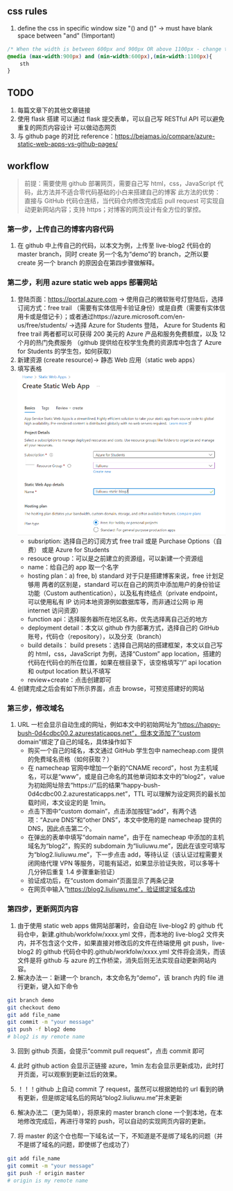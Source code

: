 ## css rules

1. define the css in specific window size
   "() and ()" -> must have blank space between "and" (!important)

```css
/* When the width is between 600px and 900px OR above 1100px - change the appearance  */
@media (max-width:900px) and (min-width:600px),(min-width:1100px){
    sth
}
```

## TODO

1. 每篇文章下的其他文章链接
2. 使用 flask 搭建
   可以通过 flask 提交表单，可以自己写 RESTful API
   可以避免重复的网页内容设计
   可以做动态网页
3. 与 github page 的对比
   reference：https://bejamas.io/compare/azure-static-web-apps-vs-github-pages/

## workflow

> 前提：需要使用 github 部署网页，需要自己写 html，css，JavaScript 代码，此方法并不适合零代码基础的小白来搭建自己的博客
> 此方法的优势：直接与 GitHub 代码仓连结，当代码仓内修改完成后 pull request 可实现自动更新网站内容；支持 https；对博客的网页设计有全方位的掌控。

### 第一步，上传自己的博客内容代码

1. 在 github 中上传自己的代码，以本文为例，上传至 live-blog2 代码仓的 master branch，同时 create 另一个名为“demo”的 branch，之所以要 create 另一个 branch 的原因会在第四步骤做解释。

### 第二步，利用 azure static web apps 部署网站

1. 登陆页面：https://portal.azure.com -> 使用自己的微软账号灯登陆后，选择订阅方式：free trail （需要有实体信用卡验证身份）或是自费（需要有实体信用卡或是借记卡）；或者通过https://azure.microsoft.com/en-us/free/students/ ->选择 Azure for Students 登陆， Azure for Students 和 free trail 两者都可以可获得 200 美元的 Azure 产品和服务免费额度，以及 12 个月的热门免费服务
   （github 提供给在校学生免费的资源库中包含了 Azure for Students 的学生包，如何获取）
2. 新建资源 (create resource)-> 静态 Web 应用（static web apps）
3. 填写表格
   ![选择自己的订阅方式](./assets/img/azure-static-web-app1.PNG "subscribe01")
   - subsription: 选择自己的订阅方式
     free trail 或是 Purchase Options（自费） 或是 Azure for Students
   - resouce group：可以是之前建立的资源组，可以新建一个资源组
   - name：给自己的 app 取一个名字
   - hosting plan：a) free, b) standard
     对于只是搭建博客来说，free 计划足够用
     两者的区别是，standard 可以在自己的网页中添加用户的身份验证功能（Custom authentication），以及私有终结点（private endpoint，可以使用私有 IP 访问本地资源例如数据库等，而非通过公网 ip 用 internet 访问资源）
   - function api：选择服务器所在地区名称，优先选择离自己近的地方
   - deployment detail：本文以 github 作为部署方式，选择自己的 GitHub 账号，代码仓（repository），以及分支（branch）
   - build details：
     build presets：选择自己网站的搭建框架，本文以自己写的 html，css，JavaScript 为例，选择“Custom”
     app location，搭建的代码在代码仓的所在位置，如果在根目录下，该空格填写“/”
     api location 和 output location 默认不填写
   - review+create：点击创建即可
4. 创建完成之后会有如下所示界面，点击 browse，可预览搭建好的网站

### 第三步，修改域名

1. URL 一栏会显示自动生成的网址，例如本文中的初始网址为“https://happy-bush-0d4cdbc00.2.azurestaticapps.net”，但本文添加了“custom domain”绑定了自己的域名，具体操作如下
   - 购买一个自己的域名，本文通过 GitHub 学生包中 namecheap.com 提供的免费域名资格（如何获取？）
   - 在 namecheap 官网中增加一个新的“CNAME record”，host 为主机域名，可以是“www”，或是自己命名的其他单词如本文中的“blog2”，value 为初始网址除去“https://”后的结果“happy-bush-0d4cdbc00.2.azurestaticapps.net”，TTL 可以理解为设定网页的最长加载时间，本文设定的是 1min。
   - 点击下图中“custom domain”，点击添加按钮“add”，有两个选项：“Azure DNS”和“other DNS”，本文中使用的是 namecheap 提供的 DNS，因此点击第二个。
   - 在弹出的表单中填写“domain name”，由于在 namecheap 中添加的主机域名为“blog2”，购买的 subdomain 为“liuliuwu.me”，因此在该空可填写为“blog2.liuliuwu.me”，下一步点击 add，等待认证（该认证过程需要关闭网络代理 VPN 等服务，可能有延迟，如果显示验证失败，可以多等十几分钟后重复 1.4 步骤重新验证）
   - 验证成功后，在“custom domain”页面显示了两条记录
   - 在网页中输入“https://blog2.liuliuwu.me”，验证绑定域名成功

### 第四步，更新网页内容

1. 由于使用 static web apps 做网站部署时，会自动在 live-blog2 的 github 代码仓中，新建.github/workfolw/xxxx.yml 文件，而本地的 live-blog2 文件夹内，并不包含这个文件，如果直接对修改后的文件在终端使用 git push，live-blog2 的 github 代码仓中的.github/workfolw/xxxx.yml 文件将会消失，而该文件是将 github 与 azure 的工作桥梁，消失后则无法实现自动更新网站内容。
2. 解决办法一：新建一个 branch，本文命名为“demo”，该 branch 内的 file 进行更新，键入如下命令

```bash
git branch demo
git checkout demo
git add file_name
git commit -m "your message"
git push -f blog2 demo
# blog2 is my remote name
```

3. 回到 github 页面，会提示“commit pull request”，点击 commit 即可
4. 此时 github action 会显示正链接 azure，1min 左右会显示更新成功，此时打开页面，可以观察到更新过后的效果。

5. ！！！github 上自动 commit 了 request，虽然可以根据她给的 url 看到的确有更新，但是绑定域名后的网站“blog2.liuliuwu.me”并未更新
6. 解决办法二（更为简单），将原来的 master branch clone 一个到本地，在本地修改完成后，再进行寻常的 push，可以自动的实现网页内容的更新。
7. 将 master 的这个仓也帮一下域名试一下，不知道是不是绑了域名的问题（并不是绑了域名的问题，即使绑了也成功了）

```bash
git add file_name
git commit -m "your message"
git push -f origin master
# origin is my remote name
```
